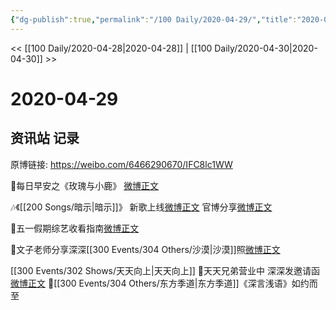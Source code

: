 ```yaml
---
{"dg-publish":true,"permalink":"/100 Daily/2020-04-29/","title":"2020-04-29","created":"2023-04-03T20:10:08.581+08:00","updated":"2023-04-03T20:10:53.371+08:00"}
---
```



<< [[100 Daily/2020-04-28\|2020-04-28]] | [[100 Daily/2020-04-30\|2020-04-30]] >>

# 2020-04-29

## 资讯站 记录

原博链接: https://weibo.com/6466290670/IFC8lc1WW

🌄每日早安之《玫瑰与小鹿》
[微博正文](https://m.weibo.cn/6466290670/4498962314506186)

🎶《[[200 Songs/暗示\|暗示]]》
新歌上线[微博正文](https://m.weibo.cn/6466290670/4498837873876178)
官博分享[微博正文](https://m.weibo.cn/6466290670/4498838519308433)

🌿五一假期综艺收看指南[微博正文](https://m.weibo.cn/6466290670/4498995093642994)

🌿文子老师分享深深[[300 Events/304 Others/沙漠\|沙漠]]照[微博正文](https://m.weibo.cn/6466290670/4499114811625121)

[[300 Events/302 Shows/天天向上\|天天向上]]
🌿天天兄弟营业中 深深发邀请函[微博正文](https://m.weibo.cn/6466290670/4499147023947481)
🌿[[300 Events/304 Others/东方季道\|东方季道]]《深言浅语》如约而至[](https://m.weibo.cn/6466290670/4499201092344219)
